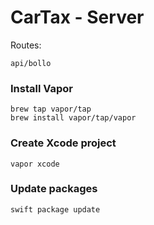 # CarTax - Server

Routes:

`api/bollo`

### Install Vapor

```
brew tap vapor/tap
brew install vapor/tap/vapor
```

### Create Xcode project

`vapor xcode`

### Update packages

`swift package update`
